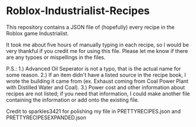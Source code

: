 # Roblox-Industrialist-Recipes
This repository contains a JSON file of (hopefully) every recipe in the Roblox game Industrialist.

It took me about five hours of manually typing in each recipe, so I would be very thankful if you credit me for using this file.
Please let me know if there are any typoes or mispellings in the files.

P.S.: 1.) Advanced Oil Seperator is not a typo, that is the actual name for some reason.
      2.) If an item didn't have a listed source in the recipe book, I wrote the building it came from (ex. Exhaust coming from Coal Power Plant with Distilled Water and Coal).
      3.) Power cost and other information about recipes are not listed; if you need that information, I could make another file containing the information or add onto the existing file.

Credit to sparkles3421 for polishing my file in PRETTYRECIPES.json and PRETTYRECIPESEXPANDED.json

